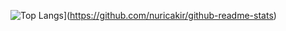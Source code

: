 ![Top Langs](https://github-readme-stats.vercel.app/api/top-langs/?username=nuricakir&layout=compact)](https://github.com/nuricakir/github-readme-stats)

